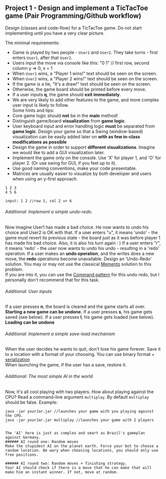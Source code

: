 ## Project 1 - Design and implement a TicTacToe game (Pair Programming/Github workflow)
Design (classes and code-flow) for a TicTacToe game. Do not start implementing until you have a very clear picture.

The minimal requirements: 

- Game is played by two people - `User1` and `User2`. They take turns - first enters `User1`, after that `User2`.
- Users input the move via console like this: "0 1" // first row, second column y => 0, x = 1
- When `User1` wins, a "Player 1 wins!" text should be seen on the screen.
- When `User2` wins, a "Player 2 wins!" text should be seen on the screen.
- If the game is a tie, "It's a draw!" text should be seen on the screen.
- Otherwise, the game board should be printed before every move.
- If a user inputs **q**, the game should **exit immediately**.
- We are very likely to add other features to the game, and more complex user input is likely to follow.  
Some hints and tips:  
- Core game logic should **not** be in the **main** method!
- Distinguish game/board **visualization** from **game logic**.
- User keyboard input and error handling logic **must** be separated from **game logic**. Design your game so that a Swing (window-based) visualization can be easily added later on **with as few in-class modifications as possible**
- Design the game in order to support **different visualizations**. Imagine we would like to add a GUI visualization later. 
- Implement the game only on the console. Use 'X' for player 1, and 'O' for player 2. (Or use swing for GUI, if you feel up to it). 
- Use good naming conventions, make your code presentable.
- Matrices are usually easier to visualize by both developer and users when using an y-first approach.
```
1 2 3 
4 5 6

input: 1 2 //row 1, col 2 => 6
```


###### Additional: Implement a simple undo-redo.
Now imagine User1 has made a bad choice. He now wants to undo his choice and User2 is OK with that. 
If a user enters "u", it means 'undo' - the game must revert its previous state - the board just as it was before player 1 has made his bad choice. 
Also, it is also his turn again : )
If a user enters "r", it means 'redo' - the user now wants to undo his undo - resulting in a 'redo' operation.
If a user makes an **undo operation**, and the writes does a new move, the **redo** operations become unavailable.
Design an 'Undo-Redo' solution. You may or may not use the classical [Memento](http://en.wikipedia.org/wiki/Memento_pattern) solution to this problem.	
If you are into it, you can use the [Command pattern](http://gamedevelopment.tutsplus.com/tutorials/let-your-players-undo-their-in-game-mistakes-with-the-command-pattern--gamedev-1391) for this undo redo, but I personally don't recommend that for this task.
 

###### Additional: User inputs
If a user presses **n**, the board is cleared and the game starts all over. **Starting a new game can be undone.**
If a user presses **s**, his game gets saved (see below). 
If a user presses **l**, his game gets loaded (see below). **Loading can be undone** 


###### Additional: Implement a simple save-load mechanism
When the user decides he wants to quit, don't lose his game forever. Save it to a location with a format of your choosing. You can use binary format + [serialization](http://www.tutorialspoint.com/java/java_serialization.htm)   
When launching the game, if the user has a save, restore it.

###### Additional: The most simple AI in the world
Now, it's all cool playing with two players. How about playing against the CPU? 
Read a command-line argument `multiplay`. By default `multiplay` should be false.
Example:
```
java -jar yourJar.jar //launches your game with you playing against the CPU.
java -jar yourJar.jar multiplay //launches your game with 2 players


The 'AI' here is just as complex and smart as Brazil's gameplan against Germany.
###### AI round one: Random moves
Make the stupidest AI on the planet earth. Force your bot to choose a random location. Be wary when choosing locations, you should only use free positions. 

###### AI round two: Random moves + finishing strategy.
Your AI should check if there is a move that he can make that will make him an instant winner. If not, move at random.
